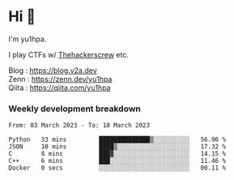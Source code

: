 # Hi 👋

I'm yu1hpa.

I play CTFs w/ [Thehackerscrew](https://www.thehackerscrew.team/) etc.

Blog : https://blog.y2a.dev  
Zenn : https://zenn.dev/yu1hpa  
Qiita : https://qiita.com/yu1hpa  

### Weekly development breakdown

<!--START_SECTION:waka-->

```text
From: 03 March 2023 - To: 10 March 2023

Python   33 mins         ██████████████▒░░░░░░░░░░   56.96 %
JSON     10 mins         ████▒░░░░░░░░░░░░░░░░░░░░   17.32 %
C        8 mins          ███▓░░░░░░░░░░░░░░░░░░░░░   14.15 %
C++      6 mins          ███░░░░░░░░░░░░░░░░░░░░░░   11.46 %
Docker   0 secs          ░░░░░░░░░░░░░░░░░░░░░░░░░   00.11 %
```

<!--END_SECTION:waka-->

